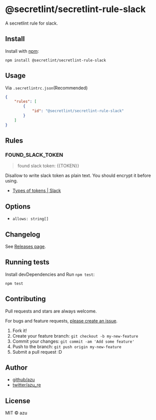 # @secretlint/secretlint-rule-slack

A secretlint rule for slack.

## Install

Install with [npm](https://www.npmjs.com/):

    npm install @secretlint/secretlint-rule-slack

## Usage

Via `.secretlintrc.json`(Recommended)

```json
{
    "rules": [
        {
            "id": "@secretlint/secretlint-rule-slack"
        }
    ]
}
```

## Rules

### FOUND_SLACK_TOKEN
> found slack token: {{TOKEN}}

Disallow to write slack token as plain text.
You should encrypt it before using.

- [Types of tokens | Slack](https://api.slack.com/docs/token-types)

## Options

- `allows: string[]`

## Changelog

See [Releases page](https://github.com/secretlint/secretlint/releases).

## Running tests

Install devDependencies and Run `npm test`:

    npm test

## Contributing

Pull requests and stars are always welcome.

For bugs and feature requests, [please create an issue](https://github.com/secretlint/secretlint/issues).

1. Fork it!
2. Create your feature branch: `git checkout -b my-new-feature`
3. Commit your changes: `git commit -am 'Add some feature'`
4. Push to the branch: `git push origin my-new-feature`
5. Submit a pull request :D

## Author

- [github/azu](https://github.com/azu)
- [twitter/azu_re](https://twitter.com/azu_re)

## License

MIT © azu
